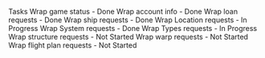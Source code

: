 Tasks
Wrap game status - Done
Wrap account info - Done
Wrap loan requests - Done
Wrap ship requests - Done
Wrap Location requests - In Progress
Wrap System requests - Done
Wrap Types requests - In Progress
Wrap structure requests - Not Started
Wrap warp requests - Not Started
Wrap flight plan requests - Not Started